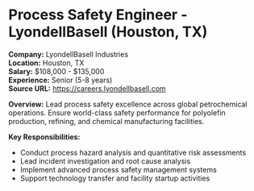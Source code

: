 # Process Safety Engineer - LyondellBasell (Houston, TX)

**Company:** LyondellBasell Industries  
**Location:** Houston, TX  
**Salary:** $108,000 - $135,000  
**Experience:** Senior (5-8 years)  
**Source URL:** https://careers.lyondellbasell.com

**Overview:** Lead process safety excellence across global petrochemical operations. Ensure world-class safety performance for polyolefin production, refining, and chemical manufacturing facilities.

**Key Responsibilities:**
- Conduct process hazard analysis and quantitative risk assessments
- Lead incident investigation and root cause analysis
- Implement advanced process safety management systems
- Support technology transfer and facility startup activities